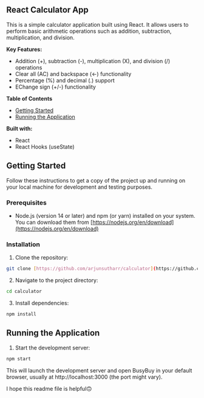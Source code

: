 ## React Calculator App

This is a simple calculator application built using React. It allows users to perform basic arithmetic operations such as addition, subtraction, multiplication, and division.

**Key Features:**

- Addition (+), subtraction (-), multiplication (X), and division (/) operations
- Clear all (AC) and backspace (←) functionality
- Percentage (%) and decimal (.) support
- EChange sign (+/-) functionality

**Table of Contents**

- [Getting Started](#getting-started)
- [Running the Application](#running-the-application)

**Built with:**

- React
- React Hooks (useState)

## Getting Started

Follow these instructions to get a copy of the project up and running on your local machine for development and testing purposes.

### Prerequisites

- Node.js (version 14 or later) and npm (or yarn) installed on your system. You can download them from [https://nodejs.org/en/download](https://nodejs.org/en/download)

### Installation

1. Clone the repository:

```bash
git clone [https://github.com/arjunsutharr/calculator](https://github.com/arjunsutharr/calculator)
```

2. Navigate to the project directory:

```bash
cd calculator
```

3. Install dependencies:

```bash
npm install
```

## Running the Application

1. Start the development server:

```bash
npm start
```

This will launch the development server and open BusyBuy in your default browser, usually at http://localhost:3000 (the port might vary).

I hope this readme file is helpful🙃
